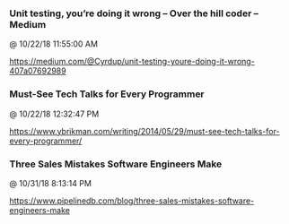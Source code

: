 ﻿

### Unit testing, you’re doing it wrong – Over the hill coder – Medium
@ 10/22/18 11:55:00 AM

https://medium.com/@Cyrdup/unit-testing-youre-doing-it-wrong-407a07692989



### Must-See Tech Talks for Every Programmer
@ 10/22/18 12:32:47 PM

https://www.ybrikman.com/writing/2014/05/29/must-see-tech-talks-for-every-programmer/




### Three Sales Mistakes Software Engineers Make
@ 10/31/18 8:13:14 PM

https://www.pipelinedb.com/blog/three-sales-mistakes-software-engineers-make


